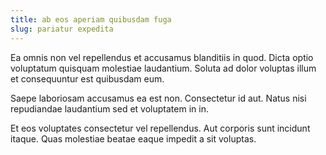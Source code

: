 ```yaml
---
title: ab eos aperiam quibusdam fuga
slug: pariatur expedita
---
```


Ea omnis non vel repellendus et accusamus blanditiis in quod. Dicta optio voluptatum quisquam molestiae laudantium. Soluta ad dolor voluptas illum et consequuntur est quibusdam eum.

Saepe laboriosam accusamus ea est non. Consectetur id aut. Natus nisi repudiandae laudantium sed et voluptatem in in.

Et eos voluptates consectetur vel repellendus. Aut corporis sunt incidunt itaque. Quas molestiae beatae eaque impedit a sit voluptas.
